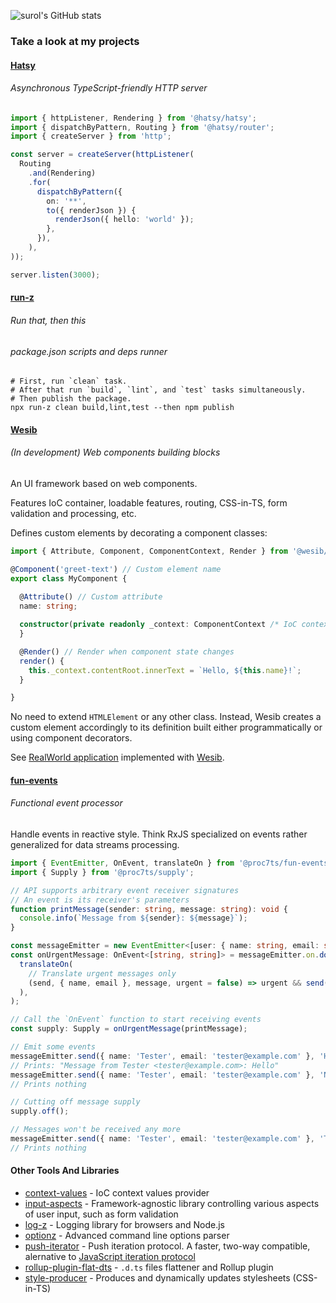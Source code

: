 ![surol's GitHub stats](https://github-readme-stats.vercel.app/api?username=surol&theme=gotham&hide=stars&show_icons=true)


### Take a look at my projects

#### [Hatsy]
###### Asynchronous TypeScript-friendly HTTP server

```typescript
import { httpListener, Rendering } from '@hatsy/hatsy';
import { dispatchByPattern, Routing } from '@hatsy/router';
import { createServer } from 'http';

const server = createServer(httpListener(
  Routing
    .and(Rendering)
    .for(
      dispatchByPattern({
        on: '**',
        to({ renderJson }) {
          renderJson({ hello: 'world' });
        },
      }),
    ),
));

server.listen(3000);
```

[Hatsy]: https://github.com/hatsyjs/hatsy


#### [run-z]
###### Run that, then this
###### package.json scripts and deps runner

```shell
# First, run `clean` task.
# After that run `build`, `lint`, and `test` tasks simultaneously.
# Then publish the package.
npx run-z clean build,lint,test --then npm publish
```

[run-z]: https://github.com/run-z/run-z


#### [Wesib]
###### (_In development_) Web components building blocks

An UI framework based on web components.

Features IoC container, loadable features, routing, CSS-in-TS, form validation and processing, etc.

Defines custom elements by decorating a component classes:
```typescript
import { Attribute, Component, ComponentContext, Render } from '@wesib/wesib';

@Component('greet-text') // Custom element name
export class MyComponent {
  
  @Attribute() // Custom attribute
  name: string;

  constructor(private readonly _context: ComponentContext /* IoC context */) {
  }

  @Render() // Render when component state changes
  render() {
    this._context.contentRoot.innerText = `Hello, ${this.name}!`;
  }

}
```
No need to extend `HTMLElement` or any other class. Instead, Wesib creates a custom element accordingly to its
definition built either programmatically or using component decorators.

See [RealWorld application] implemented with [Wesib].

[Wesib]: https://github.com/wesib/wesib
[RealWorld application]: https://github.com/wesib/realworld-app


#### [fun-events]
###### Functional event processor

Handle events in reactive style. Think RxJS specialized on events rather generalized for data streams processing.

```typescript
import { EventEmitter, OnEvent, translateOn } from '@proc7ts/fun-events';
import { Supply } from '@proc7ts/supply';

// API supports arbitrary event receiver signatures
// An event is its receiver's parameters
function printMessage(sender: string, message: string): void { 
  console.info(`Message from ${sender}: ${message}`);
}

const messageEmitter = new EventEmitter<[user: { name: string, email: string }, message: string, urgent?: boolean]>();
const onUrgentMessage: OnEvent<[string, string]> = messageEmitter.on.do(
  translateOn(
    // Translate urgent messages only
    (send, { name, email }, message, urgent = false) => urgent && send(`${name} <${email}>`, message),
  ),
);

// Call the `OnEvent` function to start receiving events
const supply: Supply = onUrgentMessage(printMessage);

// Emit some events
messageEmitter.send({ name: 'Tester', email: 'tester@example.com' }, 'Hello', true);
// Prints: "Message from Tester <tester@example.com>: Hello"
messageEmitter.send({ name: 'Tester', email: 'tester@example.com' }, 'Not so urgent');
// Prints nothing

// Cutting off message supply
supply.off();

// Messages won't be received any more
messageEmitter.send({ name: 'Tester', email: 'tester@example.com' }, 'Too late', true);
// Prints nothing
```

[fun-events]: https://github.com/proc7ts/fun-events


#### Other Tools And Libraries

- [context-values] - IoC context values provider
- [input-aspects] - Framework-agnostic library controlling various aspects of user input, such as form validation
- [log-z] - Logging library for browsers and Node.js
- [optionz] - Advanced command line options parser
- [push-iterator] - Push iteration protocol. A faster, two-way compatible, alernative to [JavaScript iteration protocol]
- [rollup-plugin-flat-dts] - `.d.ts` files flattener and Rollup plugin
- [style-producer] - Produces and dynamically updates stylesheets (CSS-in-TS)

[context-values]: https://github.com/proc7ts/context-values
[input-aspects]: https://github.com/frontmeans/input-aspects
[log-z]: https://github.com/run-z/log-z
[optionz]: https://github.com/run-z/optionz
[push-iterator]: https://github.com/proc7ts/push-iterator
[rollup-plugin-flat-dts]: https://github.com/run-z/rollup-plugin-flat-dts
[style-producer]: https://github.com/frontmeans/style-producer

[JavaScript iteration protocol]: https://developer.mozilla.org/en-US/docs/Web/JavaScript/Reference/Iteration_protocols
